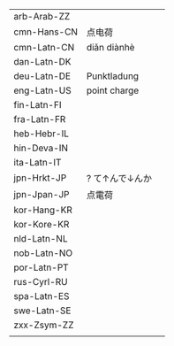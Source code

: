 | | | |
|-|-|-|
| arb-Arab-ZZ |  |  |
| cmn-Hans-CN | 点电荷 |  |
| cmn-Latn-CN | diǎn diànhè |  |
| dan-Latn-DK |  |  |
| deu-Latn-DE | Punktladung |  |
| eng-Latn-US | point charge |  |
| fin-Latn-FI |  |  |
| fra-Latn-FR |  |  |
| heb-Hebr-IL |  |  |
| hin-Deva-IN |  |  |
| ita-Latn-IT |  |  |
| jpn-Hrkt-JP | ? て↑んで↓んか |  |
| jpn-Jpan-JP | 点電荷 |  |
| kor-Hang-KR |  |  |
| kor-Kore-KR |  |  |
| nld-Latn-NL |  |  |
| nob-Latn-NO |  |  |
| por-Latn-PT |  |  |
| rus-Cyrl-RU |  |  |
| spa-Latn-ES |  |  |
| swe-Latn-SE |  |  |
| zxx-Zsym-ZZ |  |  |
|  |  |  |
